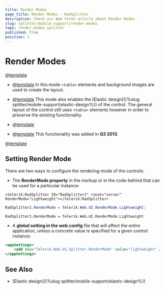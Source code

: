```yaml
---
title: Render Modes
page_title: Render Modes - RadSplitter
description: Check our Web Forms article about Render Modes.
slug: splitter/mobile-support/render-modes
tags: render,modes,splitter
published: True
position: 1
---
```


# Render Modes

@[template](/_templates/common/render-mode.md#intro-all "control: RadSplitter, version: Q3 2015")

* @[template](/_templates/common/render-mode.md#classic-desc) In this mode `<table>` elements and background images are used to create the layout.

* @[template](/_templates/common/render-mode.md#lightweight-desc) This mode also enables the [Elastic design]({%slug  splitter/mobile-support/elastic-design%}) of the control. The general layout of the control still uses `<table>` elements however in order to preserve the existing functionality.

* @[template](/_templates/common/render-mode.md#mobile-desc)

* @[template](/_templates/common/render-mode.md#auto-desc) This functionality was added in **Q3 2013**.

@[template](/_templates/common/render-mode.md#do-not-mix-modes-all "control: RadSplitter")


## Setting Render Mode

There are two ways to configure the rendering mode of the controls:

* The **RenderMode property** in the markup or in the code-behind that can be used for a particular instance:

````ASP.NET
<telerik:RadSplitter ID="RadSplitter1" runat="server" RenderMode="Lightweight"></telerik:RadSplitter>
````

````C#
RadSplitter1.RenderMode = Telerik.Web.UI.RenderMode.Lightweight;
````
````VB
RadSplitter1.RenderMode = Telerik.Web.UI.RenderMode.Lightweight
````

* A **global setting in the web.config** file that will affect the entire application, unless a concrete value is specified for a given control instance:

````XML
<appSettings>
	<add key="Telerik.Web.UI.Splitter.RenderMode" value="lightweight" />
</appSettings>
````


## See Also

* [Elastic design]({%slug  splitter/mobile-support/elastic-design%})
